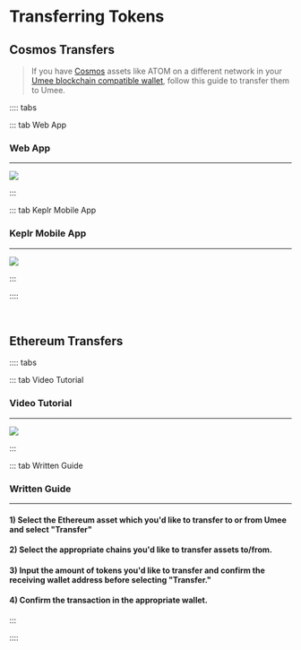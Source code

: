 # Transferring Tokens

## Cosmos Transfers

> If you have [Cosmos](/learn-the-basics/cosmos-basics/what-is-cosmos) assets like ATOM on a different network in your [Umee blockchain compatible wallet](/users/getting-started/creating-wallet), follow this guide to transfer them to Umee.

:::: tabs

::: tab Web App

### Web App

---

![](/bg/transfer-assets-on.gif)

:::

::: tab Keplr Mobile App

### Keplr Mobile App

---

![](/bg/mobile-transfer.gif)

:::

::::

<br>

## Ethereum Transfers

:::: tabs

::: tab Video Tutorial

### Video Tutorial

---

![](/bg/bridge-usdc.gif)

:::

::: tab Written Guide

### Written Guide

---

#### 1) Select the Ethereum asset which you'd like to transfer to or from Umee and select "Transfer"

#### 2) Select the appropriate chains you'd like to transfer assets to/from.

#### 3) Input the amount of tokens you'd like to transfer and confirm the receiving wallet address before selecting "Transfer."

#### 4) Confirm the transaction in the appropriate wallet.

:::

::::
